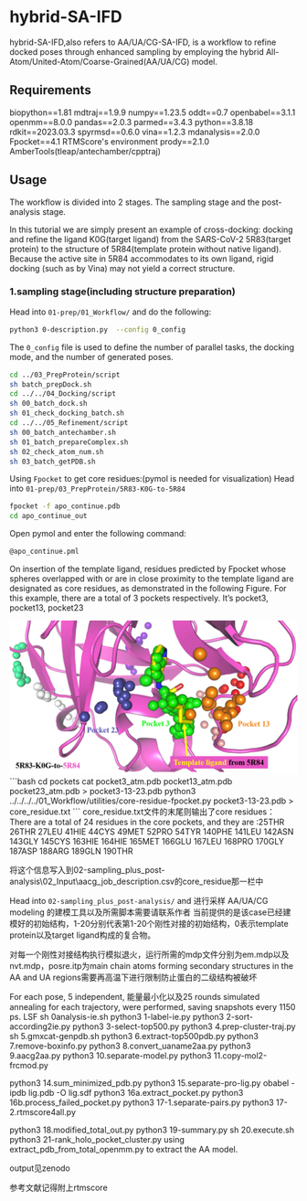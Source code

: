 # hybrid-SA-IFD

hybrid-SA-IFD,also refers to AA/UA/CG-SA-IFD, is a workflow to refine docked poses through enhanced sampling by employing the hybrid All-Atom/United-Atom/Coarse-Grained(AA/UA/CG) model. 

## Requirements
biopython==1.81
mdtraj==1.9.9
numpy==1.23.5
oddt==0.7
openbabel==3.1.1
openmm==8.0.0
pandas==2.0.3
parmed==3.4.3
python==3.8.18
rdkit==2023.03.3
spyrmsd==0.6.0
vina==1.2.3
mdanalysis==2.0.0
Fpocket==4.1
RTMScore's environment
prody==2.1.0
AmberTools(tleap/antechamber/cpptraj)

## Usage
The workflow is divided into 2 stages. The sampling stage and the post-analysis stage.

In this tutorial we are simply present an example of cross-docking: docking and refine the ligand K0G(target ligand) from the SARS-CoV-2 5R83(target protein) to the structure of 5R84(template protein without native ligand). Because the active site in 5R84 accommodates to its own ligand, rigid docking (such as by Vina) may not yield a correct structure.

### 1.sampling stage(including structure preparation)
Head into `01-prep/01_Workflow/` and do the following:
```bash
python3 0-description.py  --config 0_config
```
The `0_config` file is used to define the number of parallel tasks, the docking mode, and the number of generated poses.
```bash
cd ../03_PrepProtein/script
sh batch_prepDock.sh
cd ../../04_Docking/script
sh 00_batch_dock.sh
sh 01_check_docking_batch.sh
cd ../../05_Refinement/script
sh 00_batch_antechamber.sh
sh 01_batch_prepareComplex.sh
sh 02_check_atom_num.sh
sh 03_batch_getPDB.sh
```
Using `Fpocket` to get core residues:(pymol is needed for visualization)
Head into `01-prep/03_PrepProtein/5R83-K0G-to-5R84`
```bash
fpocket -f apo_continue.pdb
cd apo_continue_out
```
Open pymol and enter the following command:
```bash
@apo_continue.pml
```
On insertion of the template ligand, residues predicted by Fpocket whose spheres overlapped with or are in close proximity to the template ligand are designated as core residues, as demonstrated in the following Figure. For this example, there are a total of 3 pockets respectively. It’s pocket3, pocket13, pocket23
<div align=center>
<img src='./fpocket.png' width='600',height="300px">
</div> 
```bash
cd pockets
cat pocket3_atm.pdb pocket13_atm.pdb pocket23_atm.pdb > pocket3-13-23.pdb
python3 ../../../../01_Workflow/utilities/core-residue-fpocket.py pocket3-13-23.pdb > core_residue.txt
```
core_residue.txt文件的末尾则输出了core residues：
There are a total of 24 residues in the core pockets, and they are :25THR 26THR 27LEU 41HIE 44CYS 49MET 52PRO 54TYR 140PHE 141LEU 142ASN 143GLY 145CYS 163HIE 164HIE 165MET 166GLU 167LEU 168PRO 170GLY 187ASP 188ARG 189GLN 190THR



将这个信息写入到02-sampling_plus_post-analysis\02_Input\aacg_job_description.csv的core_residue那一栏中

Head into `02-sampling_plus_post-analysis/` and 进行采样
AA/UA/CG modeling 的建模工具以及所需脚本需要请联系作者
当前提供的是该case已经建模好的初始结构，1-20分别代表第1-20个刚性对接的初始结构，0表示template protein以及target ligand构成的复合物。

对每一个刚性对接结构执行模拟退火，运行所需的mdp文件分别为em.mdp以及nvt.mdp，posre.itp为main chain atoms forming secondary structures in the AA and UA regions需要再高温下进行限制防止蛋白的二级结构被破坏

For each pose, 5 independent, 能量最小化以及25 rounds simulated annealing for each trajectory, were performed, saving snapshots every 1150 ps.
LSF
sh 0analysis-ie.sh
python3 1-label-ie.py
python3 2-sort-according2ie.py
python3 3-select-top500.py
python3 4.prep-cluster-traj.py
sh 5.gmxcat-genpdb.sh
python3 6.extract-top500pdb.py
python3 7.remove-boxinfo.py
python3 8.convert_uaname2aa.py
python3 9.aacg2aa.py
python3 10.separate-model.py
python3 11.copy-mol2-frcmod.py

python3 14.sum_minimized_pdb.py
python3 15.separate-pro-lig.py
obabel -ipdb lig.pdb -O lig.sdf
python3 16a.extract_pocket.py
python3 16b.process_failed_pocket.py
python3 17-1.separate-pairs.py
python3 17-2.rtmscore4all.py

python3 18.modified_total_out.py
python3 19-summary.py
sh 20.execute.sh
python3 21-rank_holo_pocket_cluster.py
 using extract_pdb_from_total_openmm.py to extract the AA model.

output见zenodo


参考文献记得附上rtmscore